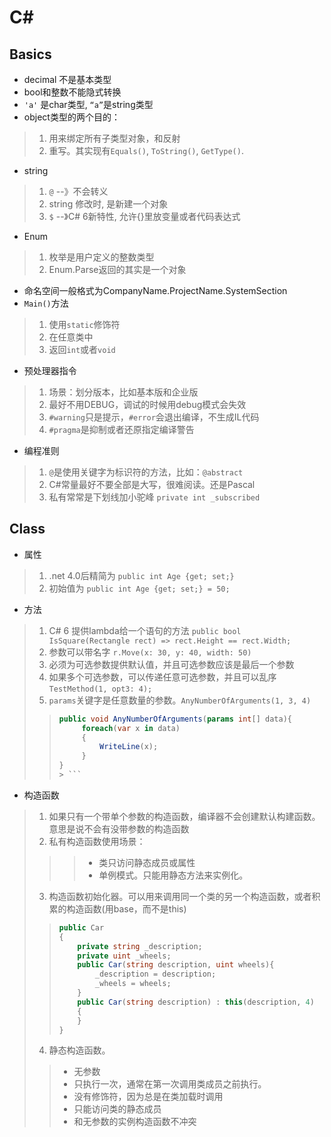# C#
## Basics
* decimal 不是基本类型
* bool和整数不能隐式转换
* `'a'` 是char类型, `“a”`是string类型
* object类型的两个目的：
> 1. 用来绑定所有子类型对象，和反射
> 2. 重写。其实现有`Equals()`, `ToString()`, `GetType()`.
* string
> 1. `@` --》不会转义
> 2. string 修改时, 是新建一个对象
> 3. `$` --》C# 6新特性, 允许{}里放变量或者代码表达式
* Enum
> 1. 枚举是用户定义的整数类型
> 2. Enum.Parse返回的其实是一个对象
* 命名空间一般格式为CompanyName.ProjectName.SystemSection
* `Main()`方法
> 1. 使用`static`修饰符
> 2. 在任意类中
> 3. 返回`int`或者`void`
* 预处理器指令
> 1. 场景：划分版本，比如基本版和企业版
> 2. 最好不用DEBUG，调试的时候用debug模式会失效
> 3. `#warning`只是提示，`#error`会退出编译，不生成IL代码
> 4. `#pragma`是抑制或者还原指定编译警告
* 编程准则
> 1. `@`是使用关键字为标识符的方法，比如：`@abstract`
> 2. C#常量最好不要全部是大写，很难阅读。还是Pascal
> 3. 私有常常是下划线加小驼峰 `private int _subscribed`
## Class
* 属性
> 1. .net 4.0后精简为 `public int Age {get; set;}`
> 2. 初始值为 `public int Age {get; set;} = 50;`
* 方法
> 1. C# 6 提供lambda给一个语句的方法 `public bool IsSquare(Rectangle rect) => rect.Height == rect.Width;`
> 2. 参数可以带名字 `r.Move(x: 30, y: 40, width: 50)`
> 3. 必须为可选参数提供默认值，并且可选参数应该是最后一个参数 
> 4. 如果多个可选参数，可以传递任意可选参数，并且可以乱序 `TestMethod(1, opt3: 4);`
> 5. `params`关键字是任意数量的参数。`AnyNumberOfArguments(1, 3, 4)`
>> ```C#
>> public void AnyNumberOfArguments(params int[] data){ 
>>      foreach(var x in data)
>>      {
>>          WriteLine(x);
>>      }
>> }
>>> ```
* 构造函数
> 1. 如果只有一个带单个参数的构造函数，编译器不会创建默认构建函数。意思是说不会有没带参数的构造函数
> 2. 私有构造函数使用场景：
>>> + 类只访问静态成员或属性
>>> + 单例模式。只能用静态方法来实例化。
> 3. 构造函数初始化器。可以用来调用同一个类的另一个构造函数，或者积累的构造函数(用base，而不是this)
>> ```C#
>> public Car
>> {
>>     private string _description;
>>     private uint _wheels;
>>     public Car(string description, uint wheels){
>>         _description = description;
>>         _wheels = wheels;
>>     }
>>     public Car(string description) : this(description, 4)
>>     {
>>     }
>> }
>> ```
> 4. 静态构造函数。
>> + 无参数
>> + 只执行一次，通常在第一次调用类成员之前执行。
>> + 没有修饰符，因为总是在类加载时调用
>> + 只能访问类的静态成员
>> + 和无参数的实例构造函数不冲突
